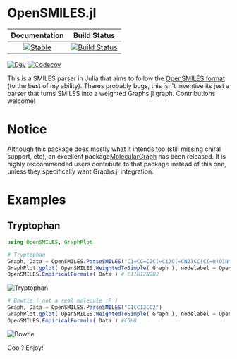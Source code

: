 # OpenSMILES.jl
| **Documentation**                                                               | **Build Status**                                                                                |
|:-------------------------------------------------------------------------------:|:-----------------------------------------------------------------------------------------------:|
[![Stable](https://img.shields.io/badge/docs-stable-blue.svg)](https://caseykneale.github.io/OpenSMILES.jl/stable) | [![Build Status](https://travis-ci.com/caseykneale/OpenSMILES.jl.svg?branch=master)](https://travis-ci.com/caseykneale/OpenSMILES.jl)

[![Dev](https://img.shields.io/badge/docs-dev-blue.svg)](https://caseykneale.github.io/OpenSMILES.jl/dev)
[![Codecov](https://codecov.io/gh/caseykneale/OpenSMILES.jl/branch/master/graph/badge.svg)](https://codecov.io/gh/caseykneale/OpenSMILES.jl)



This is a SMILES parser in Julia that aims to follow the [OpenSMILES format](http://opensmiles.org/opensmiles.html) (to the best of my ability). Theres probably bugs, this isn't inventive its just a parser that turns SMILES into a weighted Graphs.jl graph. Contributions welcome!

# Notice
Although this package does mostly what it intends too (still missing chiral support, etc), an excellent package[MolecularGraph](https://github.com/mojaie/MolecularGraph.jl) has been released. It is highly reccommended users contribute to that package instead of this one, unless they specifically want Graphs.jl integration.

# Examples

## Tryptophan
```Julia
using OpenSMILES, GraphPlot

# Tryptophan
Graph, Data = OpenSMILES.ParseSMILES("C1=CC=C2C(=C1)C(=CN2)CC(C(=O)O)N")
GraphPlot.gplot( OpenSMILES.WeightedToSimple( Graph ), nodelabel = OpenSMILES.abbreviation.( Data ) )
OpenSMILES.EmpiricalFormula( Data ) # C11H12N2O2
```
![Tryptophan](https://raw.githubusercontent.com/caseykneale/OpenSMILES.jl/master/output/Tryptophan.png)

```Julia
# Bowtie ( not a real molecule :P )
Graph, Data = OpenSMILES.ParseSMILES("C1CC12CC2")
GraphPlot.gplot( OpenSMILES.WeightedToSimple( Graph ), nodelabel = OpenSMILES.abbreviation.( Data ) )
OpenSMILES.EmpiricalFormula( Data ) #C5H8
```
![Bowtie](https://raw.githubusercontent.com/caseykneale/OpenSMILES.jl/master/output/Bowtie.png)

Cool? Enjoy!
